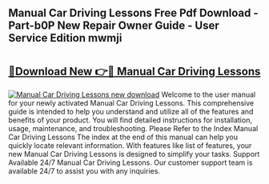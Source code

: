 ## Manual Car Driving Lessons Free Pdf Download - Part-b0P New Repair Owner Guide - User Service Edition mwmji

# <h2><a href="http://cf19413.oget.top/?id=Manual+Car+Driving+Lessons">🔗Download New 👉🔴 Manual Car Driving Lessons</a></h2>

[![Manual Car Driving Lessons new download](https://i.imgur.com/5g1atiW.png)](http://cf19413.oget.top/?id=Manual+Car+Driving+Lessons)
Welcome to the user manual for your newly activated Manual Car Driving Lessons. This comprehensive guide is intended to help you understand and utilize all of the features and benefits of your product. You will find detailed instructions for installation, usage, maintenance, and troubleshooting. Please Refer to the Index Manual Car Driving Lessons The index at the end of this manual can help you quickly locate relevant information. With features like list of features, your new Manual Car Driving Lessons is designed to simplify your tasks. Support Available 24/7 Manual Car Driving Lessons. Our customer support team is available 24/7 to assist you with any inquiries.
